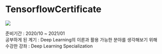 # TensorflowCertificate

<img src="https://github.com/radiantprism/TensorflowCertificate/blob/main/tensorflow%20certificate.PNG">

준비기간 : 2020/10 ~ 2021/01  
공부하게 된 계기 : Deep Learning의 이론과 활용 가능한 분야를 생각해보기 위해  
수강한 강좌 : Deep Learning Specialization  

